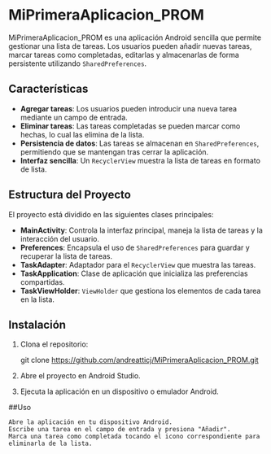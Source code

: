 # MiPrimeraAplicacion_PROM

MiPrimeraAplicacion_PROM es una aplicación Android sencilla que permite gestionar una lista de tareas. Los usuarios pueden añadir nuevas tareas, marcar tareas como completadas, editarlas y almacenarlas de forma persistente utilizando `SharedPreferences`.

## Características

- **Agregar tareas**: Los usuarios pueden introducir una nueva tarea mediante un campo de entrada.
- **Eliminar tareas**: Las tareas completadas se pueden marcar como hechas, lo cual las elimina de la lista.
- **Persistencia de datos**: Las tareas se almacenan en `SharedPreferences`, permitiendo que se mantengan tras cerrar la aplicación.
- **Interfaz sencilla**: Un `RecyclerView` muestra la lista de tareas en formato de lista.

## Estructura del Proyecto

El proyecto está dividido en las siguientes clases principales:

- **MainActivity**: Controla la interfaz principal, maneja la lista de tareas y la interacción del usuario.
- **Preferences**: Encapsula el uso de `SharedPreferences` para guardar y recuperar la lista de tareas.
- **TaskAdapter**: Adaptador para el `RecyclerView` que muestra las tareas.
- **TaskApplication**: Clase de aplicación que inicializa las preferencias compartidas.
- **TaskViewHolder**: `ViewHolder` que gestiona los elementos de cada tarea en la lista.

## Instalación

1. Clona el repositorio:

   git clone https://github.com/andreatticj/MiPrimeraAplicacion_PROM.git

2. Abre el proyecto en Android Studio.
3. Ejecuta la aplicación en un dispositivo o emulador Android.

##Uso

    Abre la aplicación en tu dispositivo Android.
    Escribe una tarea en el campo de entrada y presiona "Añadir".
    Marca una tarea como completada tocando el icono correspondiente para eliminarla de la lista.
